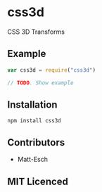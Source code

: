 # css3d

<!--
    [![build status][1]][2]
    [![NPM version][3]][4]
    [![Coverage Status][5]][6]
    [![gemnasium Dependency Status][7]][8]
    [![Davis Dependency status][9]][10]
-->

<!-- [![browser support][11]][12] -->

CSS 3D Transforms

## Example

```js
var css3d = require("css3d")

// TODO. Show example
```

## Installation

`npm install css3d`

## Contributors

 - Matt-Esch

## MIT Licenced

  [1]: https://secure.travis-ci.org/Matt-Esch/css3d.png
  [2]: https://travis-ci.org/Matt-Esch/css3d
  [3]: https://badge.fury.io/js/css3d.png
  [4]: https://badge.fury.io/js/css3d
  [5]: https://coveralls.io/repos/Matt-Esch/css3d/badge.png
  [6]: https://coveralls.io/r/Matt-Esch/css3d
  [7]: https://gemnasium.com/Matt-Esch/css3d.png
  [8]: https://gemnasium.com/Matt-Esch/css3d
  [9]: https://david-dm.org/Matt-Esch/css3d.png
  [10]: https://david-dm.org/Matt-Esch/css3d
  [11]: https://ci.testling.com/Matt-Esch/css3d.png
  [12]: https://ci.testling.com/Matt-Esch/css3d
